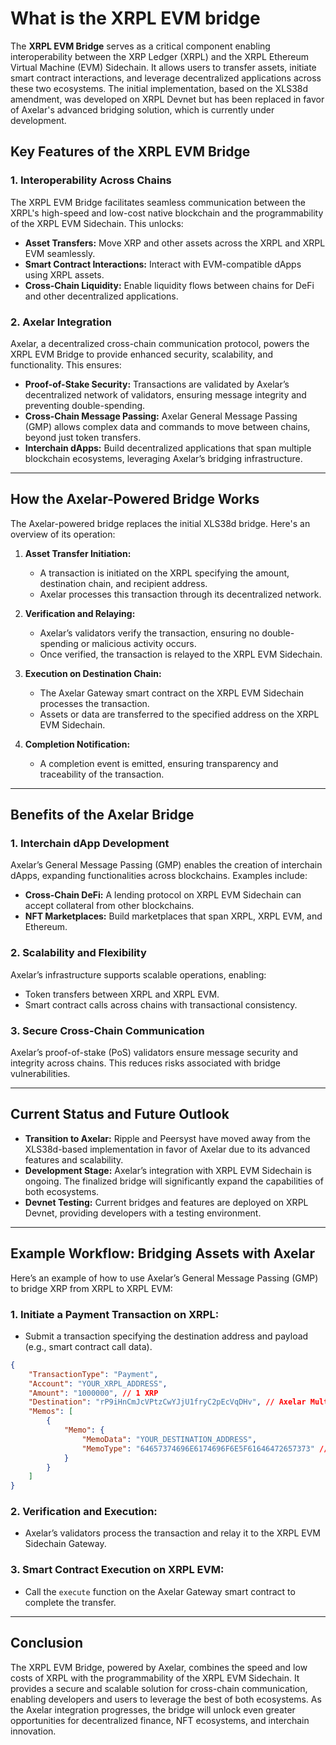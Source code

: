 # What is the XRPL EVM bridge

The **XRPL EVM Bridge** serves as a critical component enabling interoperability between the XRP Ledger (XRPL) and the XRPL Ethereum Virtual Machine (EVM) Sidechain. It allows users to transfer assets, initiate smart contract interactions, and leverage decentralized applications across these two ecosystems. The initial implementation, based on the XLS38d amendment, was developed on XRPL Devnet but has been replaced in favor of Axelar's advanced bridging solution, which is currently under development.

## Key Features of the XRPL EVM Bridge

### 1. **Interoperability Across Chains**

The XRPL EVM Bridge facilitates seamless communication between the XRPL's high-speed and low-cost native blockchain and the programmability of the XRPL EVM Sidechain. This unlocks:

- **Asset Transfers:** Move XRP and other assets across the XRPL and XRPL EVM seamlessly.
- **Smart Contract Interactions:** Interact with EVM-compatible dApps using XRPL assets.
- **Cross-Chain Liquidity:** Enable liquidity flows between chains for DeFi and other decentralized applications.

### 2. **Axelar Integration**

Axelar, a decentralized cross-chain communication protocol, powers the XRPL EVM Bridge to provide enhanced security, scalability, and functionality. This ensures:

- **Proof-of-Stake Security:** Transactions are validated by Axelar’s decentralized network of validators, ensuring message integrity and preventing double-spending.
- **Cross-Chain Message Passing:** Axelar General Message Passing (GMP) allows complex data and commands to move between chains, beyond just token transfers.
- **Interchain dApps:** Build decentralized applications that span multiple blockchain ecosystems, leveraging Axelar’s bridging infrastructure.

---

## How the Axelar-Powered Bridge Works

The Axelar-powered bridge replaces the initial XLS38d bridge. Here's an overview of its operation:

1. **Asset Transfer Initiation:**
   - A transaction is initiated on the XRPL specifying the amount, destination chain, and recipient address.
   - Axelar processes this transaction through its decentralized network.

2. **Verification and Relaying:**
   - Axelar’s validators verify the transaction, ensuring no double-spending or malicious activity occurs.
   - Once verified, the transaction is relayed to the XRPL EVM Sidechain.

3. **Execution on Destination Chain:**
   - The Axelar Gateway smart contract on the XRPL EVM Sidechain processes the transaction.
   - Assets or data are transferred to the specified address on the XRPL EVM Sidechain.

4. **Completion Notification:**
   - A completion event is emitted, ensuring transparency and traceability of the transaction.

---

## Benefits of the Axelar Bridge

### 1. **Interchain dApp Development**
Axelar’s General Message Passing (GMP) enables the creation of interchain dApps, expanding functionalities across blockchains. Examples include:

- **Cross-Chain DeFi:** A lending protocol on XRPL EVM Sidechain can accept collateral from other blockchains.
- **NFT Marketplaces:** Build marketplaces that span XRPL, XRPL EVM, and Ethereum.

### 2. **Scalability and Flexibility**
Axelar’s infrastructure supports scalable operations, enabling:

- Token transfers between XRPL and XRPL EVM.
- Smart contract calls across chains with transactional consistency.

### 3. **Secure Cross-Chain Communication**
Axelar’s proof-of-stake (PoS) validators ensure message security and integrity across chains. This reduces risks associated with bridge vulnerabilities.

---

## Current Status and Future Outlook

- **Transition to Axelar:** Ripple and Peersyst have moved away from the XLS38d-based implementation in favor of Axelar due to its advanced features and scalability.
- **Development Stage:** Axelar’s integration with XRPL EVM Sidechain is ongoing. The finalized bridge will significantly expand the capabilities of both ecosystems.
- **Devnet Testing:** Current bridges and features are deployed on XRPL Devnet, providing developers with a testing environment.

---

## Example Workflow: Bridging Assets with Axelar

Here’s an example of how to use Axelar’s General Message Passing (GMP) to bridge XRP from XRPL to XRPL EVM:

### 1. **Initiate a Payment Transaction on XRPL:**
   - Submit a transaction specifying the destination address and payload (e.g., smart contract call data).
   ```json
   {
       "TransactionType": "Payment",
       "Account": "YOUR_XRPL_ADDRESS",
       "Amount": "1000000", // 1 XRP
       "Destination": "rP9iHnCmJcVPtzCwYJjU1fryC2pEcVqDHv", // Axelar Multisig address on XRPL
       "Memos": [
           {
               "Memo": {
                   "MemoData": "YOUR_DESTINATION_ADDRESS",
                   "MemoType": "64657374696E6174696F6E5F61646472657373" // hex("destination_address")
               }
           }
       ]
   }
   ```

### 2. **Verification and Execution:**
   - Axelar’s validators process the transaction and relay it to the XRPL EVM Sidechain Gateway.

### 3. **Smart Contract Execution on XRPL EVM:**
   - Call the `execute` function on the Axelar Gateway smart contract to complete the transfer.

---

## Conclusion

The XRPL EVM Bridge, powered by Axelar, combines the speed and low costs of XRPL with the programmability of the XRPL EVM Sidechain. It provides a secure and scalable solution for cross-chain communication, enabling developers and users to leverage the best of both ecosystems. As the Axelar integration progresses, the bridge will unlock even greater opportunities for decentralized finance, NFT ecosystems, and interchain innovation.
